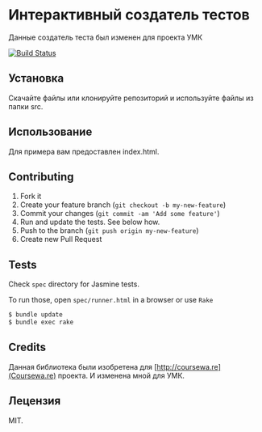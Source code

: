 # Интерактивный создатель тестов

Данные создатель теста был изменен для проекта УМК

[![Build Status](https://travis-ci.org/Courseware/quiz-builder.png?branch=master)](https://travis-ci.org/Courseware/quiz-builder)

## Установка

Скачайте файлы или клонируйте репозиторий и используйте файлы из папки src.

## Использование

Для примера вам предоставлен index.html.

## Contributing

1. Fork it
2. Create your feature branch (`git checkout -b my-new-feature`)
3. Commit your changes (`git commit -am 'Add some feature'`)
4. Run and update the tests. See below how.
5. Push to the branch (`git push origin my-new-feature`)
6. Create new Pull Request

## Tests

Check `spec` directory for Jasmine tests.

To run those, open `spec/runner.html` in a browser or use `Rake`

```bash
$ bundle update
$ bundle exec rake
```

## Credits

Данная библиотека были изобретена для [http://coursewa.re](Coursewa.re) проекта.
И изменена мной для УМК.

## Лецензия

MIT.
